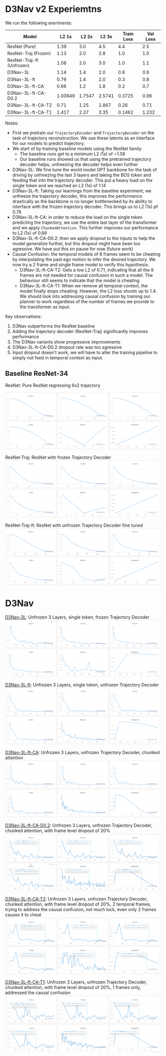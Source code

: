 # D3Nav v2 Experiemtns

We run the following exeriments:


| Model | L2 1s | L2 2s | L2 3s | Train Loss | Val Loss |
|-------|--------|--------|--------|------------|-----------|
| ResNet (Pure) | 1.39 | 3.0 | 4.5 | 4.4 | 2.5 |
| ResNet-Traj (Frozen) | 1.13 | 2.0 | 2.8 | 1.0 | 1.0 |
| ResNet-Traj-ft (Unfrozen) | 1.08 | 2.0 | 3.0 | 1.0 | 1.1 |
| D3Nav-3L | 1.14 | 1.4 | 2.0 | 0.8 | 0.8 |
| D3Nav-3L-ft | 0.76 | 1.4 | 2.0 | 0.3 | 0.8 |
| D3Nav-3L-ft-CA | 0.66 | 1.2 | 1.8 | 0.2 | 0.7 |
| D3Nav-3L-ft-CA-D0.2 | 1.00849 | 1.7547 | 2.5741 | 0.3725 | 0.96 |
| D3Nav-3L-ft-CA-T2 | 0.71 | 1.25 | 1.867 | 0.26 | 0.71 |
| D3Nav-3L-ft-CA-T1 | 1.417 | 2.37 | 3.35 | 0.1462 | 1.232 |

Notes:
- First we pretrain our `TrajectoryEncoder` and `TrajectoryDecoder` on the task of trajectory reconstruction. We use these latents as an interface for our models to predict trajectory.
- We start of by training baseline models using the ResNet family 
    - The baseline runs get to a minimum L2 (1s) of ~1.08
    - Our baseline runs showed us that using the pretrained trajectory decoder helps, unfreezing the decoder helps even further
- D3Nav-3L: We fine tune the world model GPT backbone for the task of driving by unfreezing the last 3 layers and taking the BOS token and feeding that into the trajectory decoder. This put a heavy load on the single token and we reached an L2 (1s) of 1.14
- D3Nav-3L-ft: Taking our learnings from the baseline experiment, we unfreeze the trajectory decoder, this improves the performance drastically as the backbone is no longer bottlenecked by its ability to interface with the frozen trajectory decoder. This brings us to L2 (1s) pf 0.76
- D3Nav-3L-ft-CA: in order to reduce the load on the single token predicting the trajectory, we use the entire last layer of the transformer and we apply `ChunkedAttention`. This further improves our performance to L2 (1s) of 0.66
- D3Nav-3L-ft-CA-D0.2: then we apply dropout to the inputs to help the model generalize further, but this dropout might have been too agressive. We have put this on pause for now (future work)
- Causal Confusion: the temporal models of 8 frames seem to be cheating by interpolating the past ego motion to infer the desired trajectory. We now try a 2 frame and single frame model to verify this hypothesis:
    - D3Nav-3L-ft-CA-T2: Gets a low L2 of 0.71, indicating that all the 8 frames are not needed for causal confusion in such a model. The behaviour still seems to indicate that the model is cheating
    - D3Nav-3L-ft-CA-T1: When we remove all temporal context, the model finally stops cheating. However, the L2 loss shoots up to 1.4. We should look into addressing causal confusion by training our planner to work regardless of the number of frames we provide to the transformer as input.

Key observations:
1. D3Nav outperforms the ResNet baseline
2. Adding the trajectory decoder (ResNet-Traj) significantly improves performance
3. The D3Nav variants show progressive improvements
4. D3Nav-3L-ft-CA-D0.2 dropout rate was too agressive
5. Input dropout doesn't work, we will have to alter the training pipeline to simply not feed in temporal context as input.

## Baseline ResNet-34

ResNet: Pure ResNet regressing 6x2 trajectory

![ResNet](https://github.com/AdityaNG/d3_nav/raw/main/media/runs/resnet_pure.png)

ResNet-Traj: ResNet with frozen Trajectory Decoder
![ResNet-Traj](https://github.com/AdityaNG/d3_nav/raw/main/media/runs/resnet_traj_decoder_frozen.png)

ResNet-Traj-ft: ResNet with unfrozen Trajectory Decoder fine tuned
![ResNet-Traj](https://github.com/AdityaNG/d3_nav/raw/main/media/runs/resnet_traj_decoder_unfrozen.png)

# D3Nav

[D3Nav-3L](https://wandb.ai/adityang/D3Nav-NuScenes/runs/hcnqal2v?nw=nwuseradityang): Unfrozen 3 Layers, single token, frozen Trajectory Decoder
![D3Nav-3L](https://github.com/AdityaNG/d3_nav/raw/main/media/runs/D3Nav-3L.png)

[D3Nav-3L-ft](https://wandb.ai/adityang/D3Nav-NuScenes/runs/czr85wgs?nw=nwuseradityang): Unfrozen 3 Layers, single token, unfrozen Trajectory Decoder
![D3Nav-3L-ft](https://github.com/AdityaNG/d3_nav/raw/main/media/runs/D3Nav-3L-ft.png)

[D3Nav-3L-ft-CA](https://wandb.ai/adityang/D3Nav-NuScenes/runs/fv05dza3?nw=nwuseradityang): Unfrozen 3 Layers, unfrozen Trajectory Decoder, chunked attention
![D3Nav-3L-ft-CA](https://github.com/AdityaNG/d3_nav/raw/main/media/runs/D3Nav-3L-ft-CA.png)

[D3Nav-3L-ft-CA-D0.2](https://wandb.ai/adityang/D3Nav-NuScenes/runs/fv05dza3?nw=nwuseradityang): Unfrozen 3 Layers, unfrozen Trajectory Decoder, chunked attention, with frame level dropout of 20%
![D3Nav-3L-ft-CA-D0.2](https://github.com/AdityaNG/d3_nav/raw/main/media/runs/D3Nav-3L-ft-CA-D0.2.png)

[D3Nav-3L-ft-CA-T2](https://wandb.ai/adityang/D3Nav-NuScenes/runs/w1e3j3yn): Unfrozen 3 Layers, unfrozen Trajectory Decoder, chunked attention, with frame level dropout of 20%, 2 temporal frames, trying to address the causal confusion, not much luck, even only 2 frames causes it to cheat
![D3Nav-3L-ft-CA-T2](https://github.com/AdityaNG/d3_nav/raw/main/media/runs/D3Nav-3L-ft-CA-T2.png)

[D3Nav-3L-ft-CA-T1](https://wandb.ai/adityang/D3Nav-NuScenes/runs/w1e3j3yn): Unfrozen 3 Layers, unfrozen Trajectory Decoder, chunked attention, with frame level dropout of 20%, 1 frames only, addressed the causal confusion
![D3Nav-3L-ft-CA-T1](https://github.com/AdityaNG/d3_nav/raw/main/media/runs/D3Nav-3L-ft-CA-T1.png)
